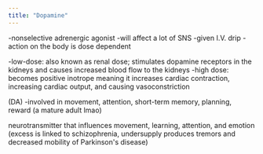 ```yaml
---
title: "Dopamine"
---
```

-nonselective adrenergic agonist
-will affect a lot of SNS
-given I.V. drip
-action on the body is dose dependent

-low-dose: also known as renal dose; stimulates dopamine receptors in the kidneys and causes increased blood flow to the kidneys
-high dose: becomes positive inotrope meaning it increases cardiac contraction, increasing cardiac output, and causing vasoconstriction

(DA)
-involved in movement, attention, short-term memory, planning, reward (a mature adult lmao)

neurotransmitter that influences movement, learning, attention, and emotion (excess is linked to schizophrenia, undersupply produces tremors and decreased mobility of Parkinson's disease)

